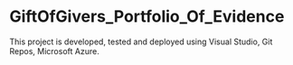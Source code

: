 # GiftOfGivers_Portfolio_Of_Evidence
This project is developed, tested and deployed using Visual Studio, Git Repos, Microsoft Azure.

